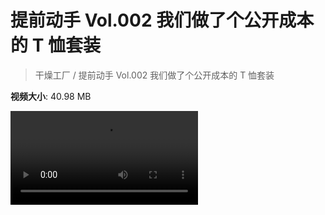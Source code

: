 # 提前动手 Vol.002 我们做了个公开成本的 T 恤套装

> 干燥工厂 / 提前动手 Vol.002 我们做了个公开成本的 T 恤套装

**视频大小**: 40.98 MB

<div class="video"><video src="https://file.hsyhx.top/video/干燥工厂/002.mp4" controls preload>🤔 您的浏览器不支持 video 标签</video></div>
